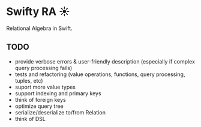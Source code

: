# Swifty RA ☀️

Relational Algebra in Swift.

## TODO
- provide verbose errors & user-friendly description (especially if complex query processing fails)
- tests and refactoring (value operations, functions, query processing, tuples, etc)
- suport more value types
- support indexing and primary keys
- think of foreign keys
- optimize query tree
- serialize/deserialize to/from Relation
- think of DSL

